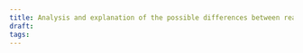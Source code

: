 ```yaml
---
title: Analysis and explanation of the possible differences between real time and expected time
draft: 
tags:
---
```


